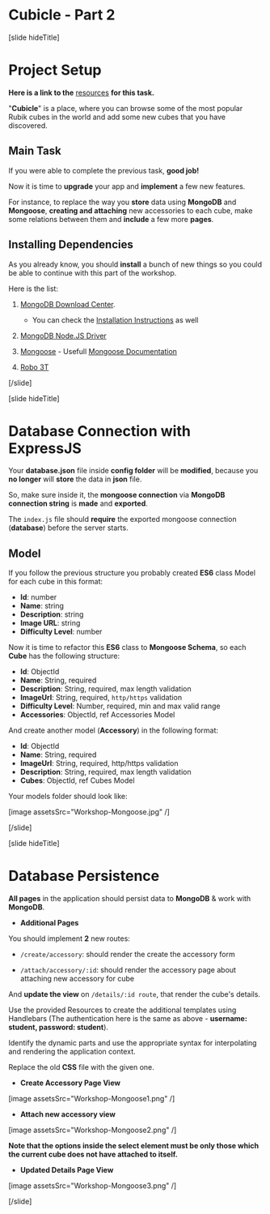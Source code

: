 # Cubicle - Part 2

[slide hideTitle]

# Project Setup

**Here is a link to the** [resources](https://videos.softuni.org/resources/javascript/javascript-backend/04-Cubicle-Homework-Part-2-Resources.zip) **for this task.**

"**Cubicle**" is a place, where you can browse some of the most popular Rubik cubes in the world and add some new cubes that you have discovered.

## Main Task

If you were able to complete the previous task, **good job!** 

Now it is time to **upgrade** your app and **implement** a few new features. 

For instance, to replace the way you **store** data using **MongoDB** and **Mongoose**, **creating and attaching** new accessories to each cube, make some relations between them and **include** a few more **pages**.

## Installing Dependencies

As you already know, you should **install** a bunch of new things so you could be able to continue with this part of the workshop.

Here is the list:

1. [MongoDB Download Center](https://www.mongodb.com/try). 

    - You can check the [Installation Instructions](https://docs.mongodb.com/manual/tutorial/install-mongodb-on-windows/) as well

2. [MongoDB Node.JS Driver](https://www.npmjs.com/package/mongodb)

3. [Mongoose](https://www.npmjs.com/package/mongoose) - Usefull [Mongoose Documentation](https://mongoosejs.com/docs/guide.html)

4. [Robo 3T](https://robomongo.org/download)


[/slide]

[slide hideTitle]

# Database Connection with ExpressJS

Your **database.json** file inside **config folder** will be **modified**, because you **no longer** will **store** the data in **json** file. 

So, make sure inside it, the **mongoose connection** via **MongoDB** **connection string** is **made** and **exported**.

The `index.js` file should **require** the exported mongoose connection (**database**) before the server starts. 

## Model

If you follow the previous structure you probably created **ES6** class Model for each cube in this format:

- **Id**: number
- **Name**: string
- **Description**: string
- **Image URL**: string
- **Difficulty Level**: number

Now it is time to refactor this **ES6** class to **Mongoose Schema**, so each **Cube** has the following structure:

- **Id**: ObjectId
- **Name**: String, required
- **Description**: String, required, max length validation
- **ImageUrl**: String, required, `http/https` validation
- **Difficulty Level**: Number, required, min and max valid range
- **Accessories**: ObjectId, ref Accessories Model

And create another model (**Accessory**) in the following format:

- **Id**: ObjectId
- **Name**: String, required
- **ImageUrl**: String, required, http/https validation
- **Description**: String, required, max length validation
- **Cubes**: ObjectId, ref Cubes Model

Your models folder should look like:

[image assetsSrc="Workshop-Mongoose.jpg" /]

[/slide]

[slide hideTitle]

# Database Persistence

**All pages** in the application should persist data to **MongoDB** & work with **MongoDB**.

- **Additional Pages**

You should implement **2** new routes:

- `/create/accessory`: should render the create the accessory form

- `/attach/accessory/:id`: should render the accessory page about attaching new accessory for cube

And **update the view** on `/details/:id route`, that render the cube's details.

Use the provided Resources to create the additional templates using Handlebars (The authentication here is the same as above - **username: student, password: student**).

Identify the dynamic parts and use the appropriate syntax for interpolating and rendering the application context. 

Replace the old **CSS** file with the given one.

- **Create Accessory Page View**

[image assetsSrc="Workshop-Mongoose1.png" /]

- **Attach new accessory view**

[image assetsSrc="Workshop-Mongoose2.png" /]

**Note that the options inside the select element must be only those which the current cube does not have attached to itself.**

- **Updated Details Page View**

[image assetsSrc="Workshop-Mongoose3.png" /]

[/slide]
